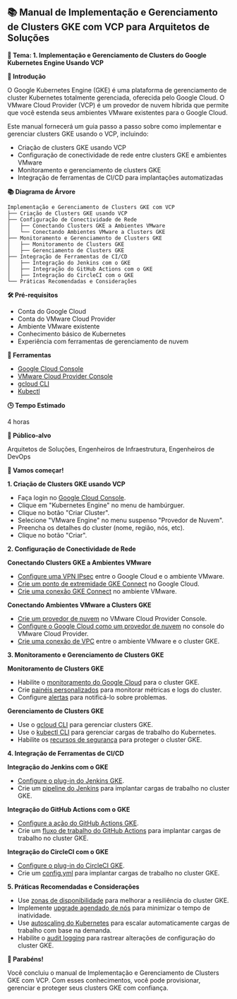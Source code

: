 ## 📚 Manual de Implementação e Gerenciamento de Clusters GKE com VCP para Arquitetos de Soluções

**🚀 Tema: 1. Implementação e Gerenciamento de Clusters do Google Kubernetes Engine Usando VCP**

**🤔 Introdução**

O Google Kubernetes Engine (GKE) é uma plataforma de gerenciamento de cluster Kubernetes totalmente gerenciada, oferecida pelo Google Cloud. O VMware Cloud Provider (VCP) é um provedor de nuvem híbrida que permite que você estenda seus ambientes VMware existentes para o Google Cloud.

Este manual fornecerá um guia passo a passo sobre como implementar e gerenciar clusters GKE usando o VCP, incluindo:

- Criação de clusters GKE usando VCP
- Configuração de conectividade de rede entre clusters GKE e ambientes VMware
- Monitoramento e gerenciamento de clusters GKE
- Integração de ferramentas de CI/CD para implantações automatizadas

**📚 Diagrama de Árvore**

```
Implementação e Gerenciamento de Clusters GKE com VCP
├── Criação de Clusters GKE usando VCP
├── Configuração de Conectividade de Rede
│   ├── Conectando Clusters GKE a Ambientes VMware
│   └── Conectando Ambientes VMware a Clusters GKE
├── Monitoramento e Gerenciamento de Clusters GKE
│   ├── Monitoramento de Clusters GKE
│   ├── Gerenciamento de Clusters GKE
├── Integração de Ferramentas de CI/CD
│   ├── Integração do Jenkins com o GKE
│   ├── Integração do GitHub Actions com o GKE
│   ├── Integração do CircleCI com o GKE
└── Práticas Recomendadas e Considerações
```

**🛠️ Pré-requisitos**

- Conta do Google Cloud
- Conta do VMware Cloud Provider
- Ambiente VMware existente
- Conhecimento básico de Kubernetes
- Experiência com ferramentas de gerenciamento de nuvem

**🧰 Ferramentas**

- [Google Cloud Console](https://console.cloud.google.com/)
- [VMware Cloud Provider Console](https://console.cloud.vmware.com/)
- [gcloud CLI](https://cloud.google.com/sdk/gcloud)
- [Kubectl](https://kubernetes.io/docs/tasks/tools/install-kubectl/)

**🕒 Tempo Estimado**

4 horas

**🎯 Público-alvo**

Arquitetos de Soluções, Engenheiros de Infraestrutura, Engenheiros de DevOps

**🚀 Vamos começar!**

**1. Criação de Clusters GKE usando VCP**

* Faça login no [Google Cloud Console](https://console.cloud.google.com/).
* Clique em "Kubernetes Engine" no menu de hambúrguer.
* Clique no botão "Criar Cluster".
* Selecione "VMware Engine" no menu suspenso "Provedor de Nuvem".
* Preencha os detalhes do cluster (nome, região, nós, etc).
* Clique no botão "Criar".

**2. Configuração de Conectividade de Rede**

**Conectando Clusters GKE a Ambientes VMware**

* [Configure uma VPN IPsec](https://cloud.vmware.com/docs/vmware-cloud-provider/using-vmware-cloud-provider/configure-ipsec-vpn-connectivity) entre o Google Cloud e o ambiente VMware.
* [Crie um ponto de extremidade GKE Connect](https://cloud.vmware.com/docs/vmware-cloud-provider/using-vmware-cloud-provider/create-gke-connect-endpoint) no Google Cloud.
* [Crie uma conexão GKE Connect](https://cloud.vmware.com/docs/vmware-cloud-provider/using-vmware-cloud-provider/create-gke-connect-connection) no ambiente VMware.

**Conectando Ambientes VMware a Clusters GKE**

* [Crie um provedor de nuvem](https://cloud.vmware.com/docs/vmware-cloud-provider/using-vmware-cloud-provider/create-cloud-provider) no VMware Cloud Provider Console.
* [Configure o Google Cloud como um provedor de nuvem](https://cloud.vmware.com/docs/vmware-cloud-provider/using-vmware-cloud-provider/add-google-cloud-provider) no console do VMware Cloud Provider.
* [Crie uma conexão de VPC](https://cloud.vmware.com/docs/vmware-cloud-provider/using-vmware-cloud-provider/create-vpc-connection) entre o ambiente VMware e o cluster GKE.

**3. Monitoramento e Gerenciamento de Clusters GKE**

**Monitoramento de Clusters GKE**

* Habilite o [monitoramento do Google Cloud](https://cloud.google.com/monitoring/kubernetes-engine) para o cluster GKE.
* Crie [painéis personalizados](https://cloud.google.com/monitoring/dashboard/) para monitorar métricas e logs do cluster.
* Configure [alertas](https://cloud.google.com/monitoring/alerting/) para notificá-lo sobre problemas.

**Gerenciamento de Clusters GKE**

* Use o [gcloud CLI](https://cloud.google.com/sdk/gcloud) para gerenciar clusters GKE.
* Use o [kubectl CLI](https://kubernetes.io/docs/tasks/tools/install-kubectl/) para gerenciar cargas de trabalho do Kubernetes.
* Habilite os [recursos de segurança](https://cloud.google.com/kubernetes-engine/docs/concepts/security-checklist) para proteger o cluster GKE.

**4. Integração de Ferramentas de CI/CD**

**Integração do Jenkins com o GKE**

* [Configure o plug-in do Jenkins GKE](https://github.com/GoogleCloudPlatform/buildpacks-ci-cd-jenkins).
* Crie um [pipeline do Jenkins](https://www.jenkins.io/doc/book/pipeline/) para implantar cargas de trabalho no cluster GKE.

**Integração do GitHub Actions com o GKE**

* [Configure a ação do GitHub Actions GKE](https://github.com/google-cloud-actions/gke).
* Crie um [fluxo de trabalho do GitHub Actions](https://docs.github.com/en/actions/guides/creating-actions) para implantar cargas de trabalho no cluster GKE.

**Integração do CircleCI com o GKE**

* [Configure o plug-in do CircleCI GKE](https://circleci.com/docs/2.0/kubernetes-engine/).
* Crie um [config.yml](https://circleci.com/docs-api/v1-reference/#config-yml-job-object) para implantar cargas de trabalho no cluster GKE.

**5. Práticas Recomendadas e Considerações**

* Use [zonas de disponibilidade](https://cloud.google.com/compute/docs/zones) para melhorar a resiliência do cluster GKE.
* Implemente [upgrade agendado de nós](https://cloud.google.com/kubernetes-engine/docs/concepts/cluster-upgrades) para minimizar o tempo de inatividade.
* Use [autoscaling do Kubernetes](https://kubernetes.io/docs/tasks/run-application/horizontal-pod-autoscale/) para escalar automaticamente cargas de trabalho com base na demanda.
* Habilite o [audit logging](https://cloud.google.com/logging/docs/audit) para rastrear alterações de configuração do cluster GKE.

**🎉 Parabéns!**

Você concluiu o manual de Implementação e Gerenciamento de Clusters GKE com VCP. Com esses conhecimentos, você pode provisionar, gerenciar e proteger seus clusters GKE com confiança.